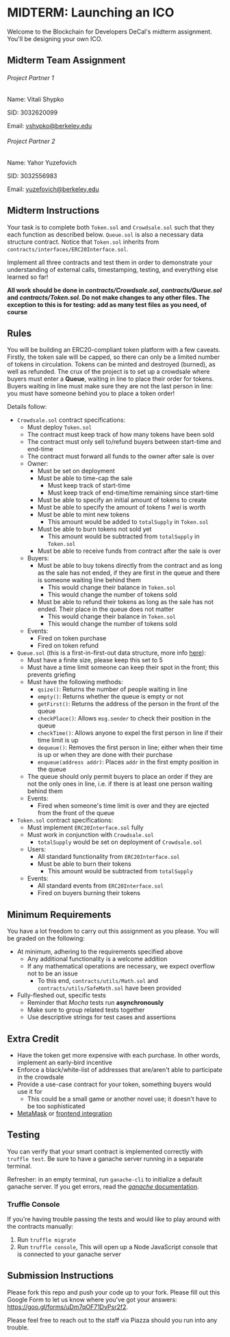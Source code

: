 # MIDTERM: Launching an ICO
Welcome to the Blockchain for Developers DeCal's midterm assignment. You'll be designing your own ICO.

## Midterm Team Assignment

###### Project Partner 1

Name: Vitali Shypko

SID: 3032620099

Email: vshypko@berkeley.edu

###### Project Partner 2

Name: Yahor Yuzefovich

SID: 3032556983

Email: yuzefovich@berkeley.edu

## Midterm Instructions

Your task is to complete both `Token.sol` and `Crowdsale.sol` such that they each function as described below. `Queue.sol` is also a necessary data structure contract. Notice that `Token.sol` inherits from `contracts/interfaces/ERC20Interface.sol`.

Implement all three contracts and test them in order to demonstrate your understanding of external calls, timestamping, testing, and everything else learned so far!

**All work should be done in _contracts/Crowdsale.sol_, _contracts/Queue.sol_ and _contracts/Token.sol_. Do not make changes to any other files. The exception to this is for testing: add as many test files as you need, of course**

## Rules
You will be building an ERC20-compliant token platform with a few caveats. Firstly, the token sale will be capped, so there can only be a limited number of tokens in circulation. Tokens can be minted and destroyed (burned), as well as refunded. The crux of the project is to set up a crowdsale where buyers must enter a **Queue**, waiting in line to place their order for tokens. Buyers waiting in line must make sure they are not the last person in line: you must have someone behind you to place a token order!

Details follow:
* `Crowdsale.sol` contract specifications:
    * Must deploy `Token.sol`
    * The contract must keep track of how many tokens have been sold
    * The contract must only sell to/refund buyers between start-time and end-time
    * The contract must forward all funds to the owner after sale is over
    * Owner:
        * Must be set on deployment
        * Must be able to time-cap the sale
            * Must keep track of start-time
            * Must keep track of end-time/time remaining since start-time
        * Must be able to specify an initial amount of tokens to create
        * Must be able to specify the amount of tokens _1 wei_ is worth
        * Must be able to mint new tokens
            * This amount would be added to `totalSupply` in `Token.sol`
        * Must be able to burn tokens not sold yet
            * This amount would be subtracted from `totalSupply` in `Token.sol`
        * Must be able to receive funds from contract after the sale is over
    * Buyers:
        * Must be able to buy tokens directly from the contract and as long as the sale has not ended, if they are first in the queue and there is someone waiting line behind them
            * This would change their balance in `Token.sol`
            * This would change the number of tokens sold
        * Must be able to refund their tokens as long as the sale has not ended. Their place in the queue does not matter
            * This would change their balance in `Token.sol`
            * This would change the number of tokens sold
    * Events:
        * Fired on token purchase
        * Fired on token refund
* `Queue.sol` (this is a first-in-first-out data structure, more info [here](http://interactivepython.org/courselib/static/pythonds/BasicDS/ImplementingaQueueinPython.html)):
    * Must have a finite size, please keep this set to 5
    * Must have a time limit someone can keep their spot in the front; this prevents griefing
    * Must have the following methods:
        * `qsize()`: Returns the number of people waiting in line
        * `empty()`: Returns whether the queue is empty or not
        * `getFirst()`: Returns the address of the person in the front of the queue
        * `checkPlace()`: Allows `msg.sender` to check their position in the queue
        * `checkTime()`: Allows anyone to expel the first person in line if their time limit is up
        * `dequeue()`: Removes the first person in line; either when their time is up or when they are done with their purchase
        * `enqueue(address addr)`: Places `addr` in the first empty position in the queue
    * The queue should only permit buyers to place an order if they are not the only ones in line, i.e. if there is at least one person waiting behind them
    * Events:
        * Fired when someone's time limit is over and they are ejected from the front of the queue
* `Token.sol` contract specifications:
    * Must implement `ERC20Interface.sol` fully
    * Must work in conjunction with `Crowdsale.sol`
        * `totalSupply` would be set on deployment of `Crowdsale.sol`
    * Users:
        * All standard functionality from `ERC20Interface.sol`
        * Must be able to burn their tokens
            * This amount would be subtracted from `totalSupply`
    * Events:
        * All standard events from `ERC20Interface.sol`
        * Fired on buyers burning their tokens

## Minimum Requirements
You have a lot freedom to carry out this assignment as you please. You will be graded on the following:
* At minimum, adhering to the requirements specified above
    * Any additional functionality is a welcome addition
    * If any mathematical operations are necessary, we expect overflow not to be an issue
        * To this end, `contracts/utils/Math.sol` and `contracts/utils/SafeMath.sol` have been provided
* Fully-fleshed out, specific tests
    * Reminder that _Mocha_ tests run **asynchronously**
    * Make sure to group related tests together
    * Use descriptive strings for test cases and assertions

## Extra Credit
* Have the token get more expensive with each purchase. In other words, implement an early-bird incentive
* Enforce a black/white-list of addresses that are/aren't able to participate in the crowdsale
* Provide a use-case contract for your token, something buyers would use it for
    * This could be a small game or another novel use; it doesn't have to be too sophisticated
* [MetaMask](https://metamask.io/) or [frontend integration](https://github.com/ethereum/web3.js/)

## Testing
You can verify that your smart contract is implemented correctly with `truffle test`. Be sure to have a ganache server running in a separate terminal.

Refresher: in an empty terminal, run `ganache-cli` to initialize a default ganache server. If you get errors, read the [_ganache_ documentation](https://github.com/trufflesuite/ganache-cli).

### Truffle Console
If you're having trouble passing the tests and would like to play around with the contracts manually:
1. Run `truffle migrate`
2. Run `truffle console`, This will open up a Node JavaScript console that is connected to your ganache server

## Submission Instructions
Please fork this repo and push your code up to your fork. Please fill out this Google Form to let us know where you've got your answers: https://goo.gl/forms/uDm7qOF71DvPsr2f2.

Please feel free to reach out to the staff via Piazza should you run into any trouble.
